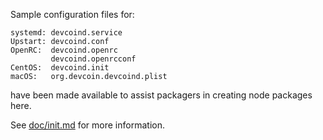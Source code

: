 Sample configuration files for:
```
systemd: devcoind.service
Upstart: devcoind.conf
OpenRC:  devcoind.openrc
         devcoind.openrcconf
CentOS:  devcoind.init
macOS:   org.devcoin.devcoind.plist
```
have been made available to assist packagers in creating node packages here.

See [doc/init.md](../../doc/init.md) for more information.
